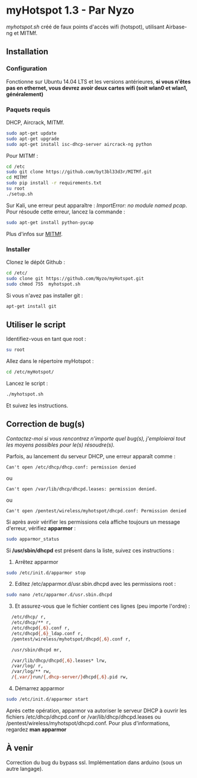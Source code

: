 # myHotspot 1.3 - Par Nyzo
*myhotspot.sh* créé de faux points d'accès wifi (hotspot), utilisant Airbase-ng et MITMf.
## Installation
### Configuration
Fonctionne sur Ubuntu 14.04 LTS et les versions antérieures, **si vous n'êtes pas en ethernet, vous devrez avoir deux cartes wifi (soit wlan0 et wlan1, généralement)**
### Paquets requis
DHCP, Aircrack, MITMf.
```sh
sudo apt-get update
sudo apt-get upgrade
sudo apt-get install isc-dhcp-server aircrack-ng python
```
Pour MITMf :
```sh
cd /etc
sudo git clone https://github.com/byt3bl33d3r/MITMf.git
cd MITMf
sudo pip install -r requirements.txt
su root
./setup.sh
```
Sur Kali, une erreur peut apparaître : *ImportError: no module named pcap*. Pour résoude cette erreur, lancez la commande : 
```sh
sudo apt-get install python-pycap
```
Plus d'infos sur [MITMf].
### Installer
Clonez le dépôt Github :
```sh
cd /etc/
sudo clone git https://github.com/Nyzo/myHotspot.git
sudo chmod 755  myhotspot.sh
```
Si vous n'avez pas installer git :
```sh
apt-get install git
```
## Utiliser le script
Identifiez-vous en tant que root :
```sh
su root
```
Allez dans le répertoire myHotspot :
```sh
cd /etc/myHotspot/
```
Lancez le script :
```sh
./myhotspot.sh
```
Et suivez les instructions.
## Correction de bug(s)
*Contactez-moi si vous rencontrez n'importe quel bug(s), j'emploierai tout les moyens possibles pour le(s) résoudre(s).*

Parfois, au lancement du serveur DHCP, une erreur apparaît comme :
```
Can't open /etc/dhcp/dhcp.conf: permission denied
```
ou
```
Can't open /var/lib/dhcp/dhcpd.leases: permission denied.
```
ou
```
Can't open /pentest/wireless/myhotspot/dhcpd.conf: Permission denied
```

Si après avoir vérifier les permissions cela affiche toujours un message d'erreur, vérifiez **apparmor** :
```sh
sudo apparmor_status
```

Si **/usr/sbin/dhcpd** est présent dans la liste, suivez ces instructions :

1. Arrêtez apparmor
```sh
sudo /etc/init.d/apparmor stop
```
2. Editez /etc/apparmor.d/usr.sbin.dhcpd avec les permissions root :
```sh
sudo nano /etc/apparmor.d/usr.sbin.dhcpd
```
3. Et assurez-vous que le fichier contient ces lignes (peu importe l'ordre) :
```sh
  /etc/dhcp/ r,
  /etc/dhcp/** r,
  /etc/dhcpd{,6}.conf r,
  /etc/dhcpd{,6}_ldap.conf r,
  /pentest/wireless/myhotspot/dhcpd{,6}.conf r,

  /usr/sbin/dhcpd mr,

  /var/lib/dhcp/dhcpd{,6}.leases* lrw,
  /var/log/ r,
  /var/log/** rw,
  /{,var/}run/{,dhcp-server/}dhcpd{,6}.pid rw,
```
4. Démarrez apparmor
```sh
sudo /etc/init.d/apparmor start
```

Après cette opération, apparmor va autoriser le serveur DHCP à ouvrir les fichiers /etc/dhcp/dhcpd.conf or /var/lib/dhcp/dhcpd.leases ou /pentest/wireless/myhotspot/dhcpd.conf. Pour plus d'informations, regardez **man apparmor**

## À venir
Correction du bug du bypass ssl. Implémentation dans arduino (sous un autre langage).

[MITMf]:https://github.com/byt3bl33d3r/MITMf
